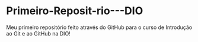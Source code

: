 # Primeiro-Reposit-rio---DIO
Meu primeiro repositório feito através do GitHub para o curso de Introdução ao Git e ao GitHub na DIO!
